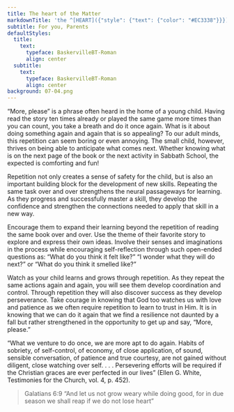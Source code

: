 ```yaml
---
title: The heart of the Matter
markdownTitle: 'the ^[HEART]({"style": {"text": {"color": "#EC3338"}}}) of the ^[MATTER]({"style": {"text": {"color": "#00A87D"}}})'
subtitle: For you, Parents
defaultStyles:
  title:
    text:
      typeface: BaskervilleBT-Roman
      align: center
  subtitle:
    text:
      typeface: BaskervilleBT-Roman
      align: center
background: 07-04.png
---
```


“More, please” is a phrase often heard in the home of a young child. Having read the story ten times already or played the same game more times than you can count, you take a breath and do it once again. What is it about doing something again and again that is so appealing? To our adult minds, this repetition can seem boring or even annoying. The small child, however, thrives on being able to anticipate what comes next. Whether knowing what is on the next page of the book or the next activity in Sabbath School, the expected is comforting and fun! 

Repetition not only creates a sense of safety for the child, but is also an important building block for the development of new skills. Repeating the same task over and over strengthens the neural passageways for learning. As they progress and successfully master a skill, they develop the confidence and strengthen the connections needed to apply that skill in a new way. 

Encourage them to expand their learning beyond the repetition of reading the same book over and over. Use the theme of their favorite story to explore and express their own ideas. Involve their senses and imaginations in the process while encouraging self-reflection through such open-ended questions as: “What do you think it felt like?” “I wonder what they will do next?” or “What do you think it smelled like?” 

Watch as your child learns and grows through repetition. As they repeat the same actions again and again, you will see them develop coordination and control. Through repetition they will also discover success as they develop perseverance. Take courage in knowing that God too watches us with love and patience as we often require repetition to learn to trust in Him. It is in knowing that we can do it again that we find a resilience not daunted by a fall but rather strengthened in the opportunity to get up and say, “More, please.” 

“What we venture to do once, we are more apt to do again. Habits of sobriety, of self-control, of economy, of close application, of sound, sensible conversation, of patience and true courtesy, are not gained without diligent, close watching over self. . . . Persevering efforts will be required if the Christian graces are ever perfected in our lives” (Ellen G. White, Testimonies for the Church, vol. 4, p. 452).

> <callout>Galatians 6:9</callout>
> “And let us not grow weary while doing good, for in due season we shall reap if we do not lose heart” 
